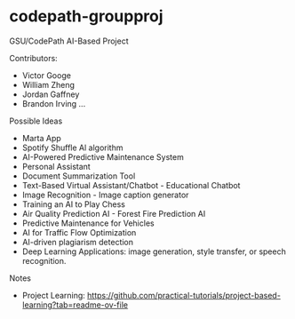 # codepath-groupproj

GSU/CodePath AI-Based Project

Contributors:
  - Victor Googe
  - William Zheng
  - Jordan Gaffney
  - Brandon Irving
  ...

Possible Ideas
  - Marta App
  - Spotify Shuffle Al algorithm
  - AI-Powered Predictive Maintenance System
  - Personal Assistant
  - Document Summarization Tool
  - Text-Based Virtual Assistant/Chatbot - Educational Chatbot
  - Image Recognition - Image caption generator
  - Training an AI to Play Chess
  - Air Quality Prediction AI - Forest Fire Prediction AI
  - Predictive Maintenance for Vehicles
  - AI for Traffic Flow Optimization
  - AI-driven plagiarism detection
  - Deep Learning Applications: image generation, style transfer, or speech recognition.


    
Notes
  - Project Learning: https://github.com/practical-tutorials/project-based-learning?tab=readme-ov-file
